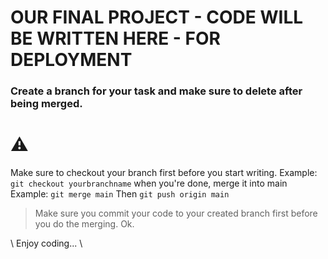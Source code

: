 # OUR FINAL PROJECT - CODE WILL BE WRITTEN HERE - FOR DEPLOYMENT
### Create a branch for your task and make sure to delete after being merged.

# ⚠️
Make sure to checkout your branch first before you start writing.
Example: `git checkout yourbranchname`
when you're done, merge it into main
Example: `git merge main`
Then `git push origin main`

> Make sure you commit your code to your created branch first before you do the merging. Ok.

\ Enjoy coding... \
